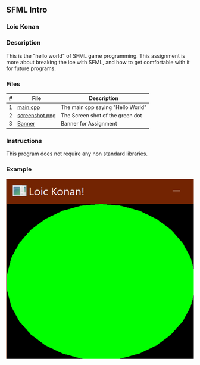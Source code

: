 ## SFML Intro

### Loic Konan

### Description

This is the "hello world" of SFML game programming.
This assignment is more about breaking the ice with SFML, and how to get comfortable with it for future programs.

### Files

|  #  | File                             | Description                       |
| :-: | -------------------------------- | --------------------------------- |
|  1  | [main.cpp](main.cpp)             | The main cpp saying "Hello World" |
|  2  | [screenshot.png](screenshot.png) | The Screen shot of the green dot  |
|  3  | [Banner](Banner)                 | Banner for Assignment             |

### Instructions

This program does not require any non standard libraries.

### Example

  <img src="screenshot.png">
